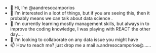 - 👋 Hi, I’m @aandresocamporios
- 👀 I’m interested in a loot of things, but if you are seeing this, then it probably means we can talk about data science .
- 🌱 I’m currently learning mostly management skills, but always in to improve the coding knowledge, I was playing with REACT the other day....
- 💞️ I’m looking to collaborate on any data issue you might have
- 📫 How to reach me? just drop me a mail a.andresocamporios@......

<!---
aandresocamporios/aandresocamporios is a ✨ special ✨ repository because its `README.md` (this file) appears on your GitHub profile.
You can click the Preview link to take a look at your changes.
--->
